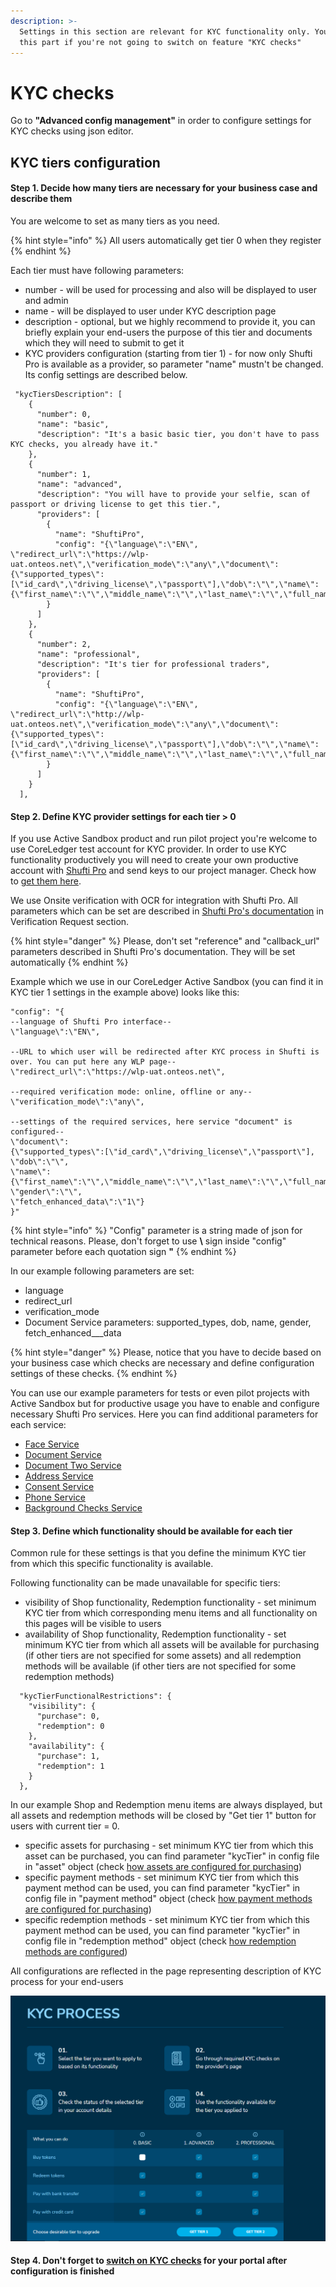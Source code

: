 ```yaml
---
description: >-
  Settings in this section are relevant for KYC functionality only. You can skip
  this part if you're not going to switch on feature "KYC checks"
---
```


# KYC checks

Go to **"Advanced config management"** in order to configure settings for KYC checks using json editor.

## KYC tiers configuration

#### Step 1. Decide how many tiers are necessary for your business case and describe them

You are welcome to set as many tiers as you need.&#x20;

{% hint style="info" %}
All users automatically get tier 0 when they register
{% endhint %}

Each tier must have following parameters:

* number - will be used for processing and also will be displayed to user and admin
* name - will be displayed to user under KYC description page
* description - optional, but we highly recommend to provide it, you can briefly explain your end-users the purpose of this tier and documents which they will need to submit to get it
* KYC providers configuration (starting from tier 1) - for now only Shufti Pro is available as a provider, so parameter "name" mustn't be changed. Its config settings are described below.&#x20;

```
 "kycTiersDescription": [
    {
      "number": 0,
      "name": "basic",
      "description": "It's a basic basic tier, you don't have to pass KYC checks, you already have it."
    },
    {
      "number": 1,
      "name": "advanced",
      "description": "You will have to provide your selfie, scan of passport or driving license to get this tier.",
      "providers": [
        {
          "name": "ShuftiPro",
          "config": "{\"language\":\"EN\", \"redirect_url\":\"https://wlp-uat.onteos.net\",\"verification_mode\":\"any\",\"document\":{\"supported_types\":[\"id_card\",\"driving_license\",\"passport\"],\"dob\":\"\",\"name\":{\"first_name\":\"\",\"middle_name\":\"\",\"last_name\":\"\",\"full_name\":\"\"},\"gender\":\"\",\"fetch_enhanced_data\":\"1\"}}"
        }
      ]
    },
    {
      "number": 2,
      "name": "professional",
      "description": "It's tier for professional traders",
      "providers": [
        {
          "name": "ShuftiPro",
          "config": "{\"language\":\"EN\", \"redirect_url\":\"http://wlp-uat.onteos.net\",\"verification_mode\":\"any\",\"document\":{\"supported_types\":[\"id_card\",\"driving_license\",\"passport\"],\"dob\":\"\",\"name\":{\"first_name\":\"\",\"middle_name\":\"\",\"last_name\":\"\",\"full_name\":\"\"},\"gender\":\"\",\"fetch_enhanced_data\":\"1\"}}"
        }
      ]
    }
  ],
```

#### Step 2. Define KYC provider settings for each tier > 0

If you use Active Sandbox product and run pilot project you're welcome to use CoreLedger test account for KYC provider. In order to use KYC functionality productively you will need to create your own productive account with [Shufti Pro](https://shuftipro.com/) and send keys to our project manager. Check how to [get them here](../how-to-get-api-keys-of-third-party-services.md).&#x20;

We use Onsite verification with OCR for integration with Shufti Pro. All parameters which can be set are described in [Shufti Pro's documentation](https://api.shuftipro.com/api/docs/onsite\_with\_ocr/#on-site-verification-with-ocr) in Verification Request section.&#x20;

{% hint style="danger" %}
Please, don't set "reference" and "callback\_url" parameters described in Shufti Pro's documentation. They will be set automatically
{% endhint %}

Example which we use in our CoreLedger Active Sandbox (you can find it in KYC tier 1 settings in the example above) looks like this:

```
"config": "{
--language of Shufti Pro interface--
\"language\":\"EN\", 

--URL to which user will be redirected after KYC process in Shufti is over. You can put here any WLP page--
\"redirect_url\":\"https://wlp-uat.onteos.net\",

--required verification mode: online, offline or any--
\"verification_mode\":\"any\",

--settings of the required services, here service "document" is configured--
\"document\":
{\"supported_types\":[\"id_card\",\"driving_license\",\"passport\"],
\"dob\":\"\",
\"name\":{\"first_name\":\"\",\"middle_name\":\"\",\"last_name\":\"\",\"full_name\":\"\"},
\"gender\":\"\",
\"fetch_enhanced_data\":\"1\"}
}"
```

{% hint style="info" %}
"Config" parameter is a string made of json for technical reasons. Please, don't forget to use **\\** sign inside "config" parameter before each quotation sign **"**
{% endhint %}

In our example following parameters are set:

* language
* redirect\_url
* verification\_mode
* Document Service parameters: supported\_types, dob, name, gender, fetch\_enhanced_\__data

{% hint style="danger" %}
Please, notice that you have to decide based on your business case which checks are necessary and define configuration settings of these checks.&#x20;
{% endhint %}

You can use our example parameters for tests or even pilot projects with Active Sandbox but for productive usage you have to enable and configure necessary Shufti Pro services. Here you can find additional parameters for each service:

* [Face Service](https://api.shuftipro.com/api/docs/onsite\_with\_ocr/#face-service)
* [Document Service](https://api.shuftipro.com/api/docs/onsite\_with\_ocr/#document-service)
* [Document Two Service](https://api.shuftipro.com/api/docs/onsite\_with\_ocr/#document-two-service)
* [Address Service](https://api.shuftipro.com/api/docs/onsite\_with\_ocr/#address-service)
* [Consent Service](https://api.shuftipro.com/api/docs/onsite\_with\_ocr/#consent-service)
* [Phone Service](https://api.shuftipro.com/api/docs/onsite\_with\_ocr/#phone-service)
* [Background Checks Service](https://api.shuftipro.com/api/docs/onsite\_with\_ocr/#background-checks-service)

#### Step 3. Define which functionality should be available for each tier

Common rule for these settings is that you define the minimum KYC tier from which this specific functionality is available.

Following functionality can be made unavailable for specific tiers:

* visibility of Shop functionality, Redemption functionality - set minimum KYC tier from which corresponding menu items and all functionality on this pages will be visible to users
* availability of Shop functionality, Redemption functionality - set minimum KYC tier from which all assets will be available for purchasing (if other tiers are not specified for some assets) and all redemption methods will be available (if other tiers are not specified for some redemption methods)&#x20;

```
  "kycTierFunctionalRestrictions": {
    "visibility": {
      "purchase": 0,
      "redemption": 0
    },
    "availability": {
      "purchase": 1,
      "redemption": 1
    }
  },
```

In our example Shop and Redemption menu items are always displayed, but all assets and redemption methods will be closed by "Get tier 1" button for users with current tier = 0.

* specific assets for purchasing - set minimum KYC tier from which this asset can be purchased, you can find parameter "kycTier" in config file in "asset" object (check [how assets are configured for purchasing](purchase-assets-and-featured-asset.md#purchase-assets))
* specific payment methods - set minimum KYC tier from which this payment method can be used, you can find parameter "kycTier" in config file in "payment method" object (check [how payment methods are configured for purchasing](purchase-assets-and-featured-asset.md#payment-methods-configuration))
* specific redemption methods - set minimum KYC tier from which this payment method can be used, you can find parameter "kycTier" in config file in "redemption method" object (check [how redemption methods are configured](redemption-functionality.md))

All configurations are reflected in the page representing description of KYC process for your end-users

![Page with description of KYC process](<../../../.gitbook/assets/image (6).png>)

#### Step 4. Don't forget to [switch on KYC checks](./) for your portal after configuration is finished
